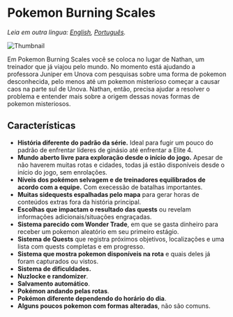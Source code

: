 # Pokemon Burning Scales

*Leia em outra lingua: [English](README.md), [Português](README.pt.md).*

![Thumbnail](https://user-images.githubusercontent.com/64505839/126537600-ea1142b8-32a6-4646-a451-77852e4e190a.png)

Em Pokemon Burning Scales você se coloca no lugar de Nathan, um treinador que já viajou pelo mundo. No momento está ajudando a professora Juniper em Unova com pesquisas sobre uma forma de pokemon desconhecida, pelo menos até um pokemon misterioso começar a causar caos na parte sul de Unova. Nathan, então, precisa ajudar a resolver o problema e entender mais sobre a origem dessas novas formas de pokemon misteriosos.

## Características

* **História diferente do padrão da série.** Ideal para fugir um pouco do padrão de enfrentar líderes de ginásio até enfrentar a Elite 4.
* **Mundo aberto livre para exploração desde o início do jogo.** Apesar de não haverem muitas rotas e cidades, todas já estão disponíveis desde o início do jogo, sem enrolações.
* **Níveis dos pokémon selvagem e de treinadores equilibrados de acordo com a equipe.** Com execessão de batalhas importantes.
* **Muitas sidequests espalhadas pelo mapa** para gerar horas de conteúdos extras fora da história principal.
* **Escolhas que impactam o resultado das quests** ou revelam informações adicionais/situações engraçadas.
* **Sistema parecido com Wonder Trade**, em que se gasta dinheiro para receber um pokemon aleatório em seu primeiro estágio.
* **Sistema de Quests** que registra próximos objetivos, localizações e uma lista com quests completas e em progresso.
* **Sistema que mostra pokemon disponíveis na rota** e quais deles já foram capturados ou vistos.
* **Sistema de dificuldades.**
* **Nuzlocke e randomizer**.
* **Salvamento automático**.
* **Pokémon andando pelas rotas**.
* **Pokémon diferente dependendo do horário do dia**.
* **Alguns poucos pokemon com formas alteradas**, não são comuns.
